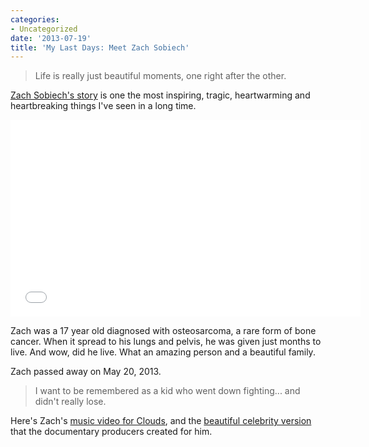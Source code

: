 ```yaml
---
categories:
- Uncategorized
date: '2013-07-19'
title: 'My Last Days: Meet Zach Sobiech'
---
```


<blockquote>Life is really just beautiful moments, one right after the other.</blockquote>

<a href="https://www.youtube.com/watch?v=9NjKgV65fpo">Zach Sobiech's story</a> is one the most inspiring, tragic, heartwarming and heartbreaking things I've seen in a long time.

<iframe width="560" height="315" src="//www.youtube.com/embed/9NjKgV65fpo?rel=0" frameborder="0" allowfullscreen></iframe>

Zach was a 17 year old diagnosed with osteosarcoma, a rare form of bone cancer. When it spread to his lungs and pelvis, he was given just months to live. And wow, did he live. What an amazing person and a beautiful family.

Zach passed away on May 20, 2013.

<blockquote>I want to be remembered as a kid who went down fighting... and didn't really lose.</blockquote>

Here's Zach's <a href="https://www.youtube.com/watch?v=sDC97j6lfyc">music video for Clouds</a>, and the <a href="https://www.youtube.com/watch?v=7zxXAtmmLLc">beautiful celebrity version</a> that the documentary producers created for him.